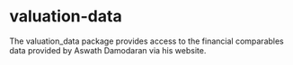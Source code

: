 # valuation-data
The valuation_data package provides access to the financial comparables data provided by Aswath Damodaran via his website.
